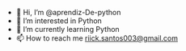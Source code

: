 - 👋 Hi, I’m @aprendiz-De-python
- 👀 I’m interested in Python
- 🌱 I’m currently learning Python
- 📫 How to reach me riick.santos003@gmail.com

<!---
aprendiz-De-python/aprendiz-De-python is a ✨ special ✨ repository because its `README.md` (this file) appears on your GitHub profile.
You can click the Preview link to take a look at your changes.
--->
